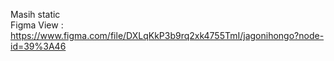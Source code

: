 Masih static\
Figma View : https://www.figma.com/file/DXLqKkP3b9rq2xk4755TmI/jagonihongo?node-id=39%3A46
